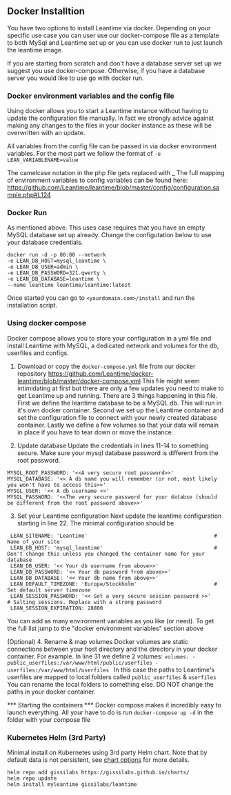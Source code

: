 ## Docker Installtion

You have two options to install Leantime via docker. Depending on your specific use case you can user use our docker-compose file as a template to both MySql and Leantime set up or you can use docker run to just launch the leantime image. 

If you are starting from scratch and don't have a database server set up we suggest you use docker-compose. Otherwise, if you have a database server you would like to use go with docker run.

### Docker environment variables and the config file

Using docker allows you to start a Leantime instance without having to update the configuration file manually. 
In fact we strongly advice against making any changes to the files in your docker instance as these will be overwritten with an update. 

All variables from the config file can be passed in via docker environment variables. For the most part we follow the format of 
`-e LEAN_VARIABLENAME=value`

The camelcase notation in the php file gets replaced with _
The full mapping of environment variables to config variables can be found here: https://github.com/Leantime/leantime/blob/master/config/configuration.sample.php#L124


### Docker Run

As mentioned above. This uses case requires that you have an empty MySQL database set up already. Change the configutation below to use your database credentials. 

```
docker run -d -p 80:80 --network
-e LEAN_DB_HOST=mysql_leantime \
-e LEAN_DB_USER=admin \
-e LEAN_DB_PASSWORD=321.qwerty \
-e LEAN_DB_DATABASE=leantime \
--name leantime leantime/leantime:latest
```

Once started you can go to `<yourdomain.com>/install` and run the installation script.


### Using docker compose

Docker compose allows you to store your configuration in a yml file and install Leantime with MySQL, a dedicated network and volumes for the db, userfiles and configs.

1. Download or copy the `docker-compose.yml` file from our docker repository https://github.com/Leantime/docker-leantime/blob/master/docker-compose.yml
This file might seem intimidating at first but there are only a few updates you need to make to get Leantime up and running. There are 3 things happening in this file.
First we define the leantime database to be a MySQL db. This will run in it's own docker container. Second we set up the Leantime container and set the configuration file to connect with your newly created database container. Lastly we define a few volumes so that your data will remain in place if you have to tear down or move the instance. 

2. Update database
Update the credentials in lines 11-14 to something secure. Make sure your mysql database password is different from the root password. 

```
MYSQL_ROOT_PASSWORD: '<<A very secure root password>>'
MYSQL_DATABASE: '<< A db name you will remember (or not, most likely you won't have to access this>>'
MYSQL_USER: '<< A db username >>'
MYSQL_PASSWORD: '<<The very secure password for your databse (should be different from the root password above>>'
```

3. Set your Leantime configuration
Next update the leantime configuration starting in line 22. The minimal configuration should be
```
 LEAN_SITENAME: 'Leantime'                                         # Name of your site
 LEAN_DB_HOST: 'mysql_leantime'                                    # Don't change this unless you changed the container name for your database
 LEAN_DB_USER: '<< Your db username from above>>'
 LEAN_DB_PASSWORD: '<< Your db password from above>>'
 LEAN_DB_DATABASE: '<< Your db name from above>>'
 LEAN_DEFAULT_TIMEZONE: 'Europe/Stockholm'                         # Set default server timezone
 LEAN_SESSION_PASSWORD: '<< Set a very secure session password >>'         # Salting sessions. Replace with a strong password
 LEAN_SESSION_EXPIRATION: 28800         
 ```
 
 You can add as many environment variables as you like (or need). To get the full list jump to the "docker environment variables" section above
 
(Optional) 4. Rename & map volumes
Docker volumes are static connections between your host directory and the directory in your docker container. 
For example. In line 31 we define 2 volumes:
`volumes:
      - public_userfiles:/var/www/html/public/userfiles
      - userfiles:/var/www/html/userfiles
`
In this case the paths to Leantime's userfiles are mapped to local folders called `public_userfiles` & `userfiles`
You can rename the local folders to something else. DO NOT change the paths in your docker container. 

*** Starting the containers ***
Docker compose makes it incredibly easy to launch everything. All your have to do is run 
`docker-compose up -d` in the folder with your compose file




### Kubernetes Helm (3rd Party)

Minimal install on Kubernetes using 3rd party Helm chart. Note that by default data is not persistent, see [chart options](https://github.com/gissilabs/charts/tree/master/leantime) for more details.

```
helm repo add gissilabs https://gissilabs.github.io/charts/
helm repo update
helm install myleantime gissilabs/leantime
```
